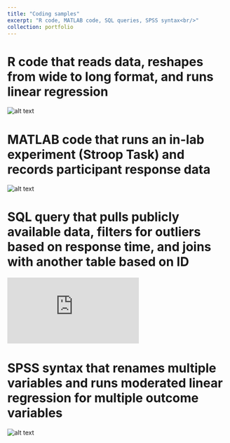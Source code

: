 ```yaml
---
title: "Coding samples"
excerpt: "R code, MATLAB code, SQL queries, SPSS syntax<br/>"
collection: portfolio
---
```


# R code that reads data, reshapes from wide to long format, and runs linear regression<br/>
![alt text](https://github.com/9trana/sitev2/blob/master/_portfolio/code/rscript_sample.R?raw=true)

# MATLAB code that runs an in-lab experiment (Stroop Task) and records participant response data<br/>
![alt text](https://github.com/9trana/sitev2/blob/master/_portfolio/code/MATLAB_sample.M?raw=true)

# SQL query that pulls publicly available data, filters for outliers based on response time, and joins with another table based on ID<br/>
![alt text](https://github.com/9trana/sitev2/blob/master/_portfolio/code/SQL_sample.txt?raw=true)

# SPSS syntax that renames multiple variables and runs moderated linear regression for multiple outcome variables<br/>
![alt text](https://github.com/9trana/sitev2/blob/master/_portfolio/code/SPSS_sample.sps?raw=true)
